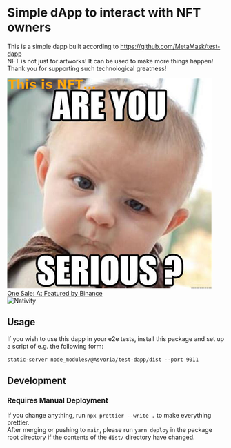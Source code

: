 # Simple dApp to interact with NFT owners

This is a simple dapp built according to https://github.com/MetaMask/test-dapp  
NFT is not just for artworks! It can be used to make more things happen!  
Thank you for supporting such technological greatness!  



![Are you serious?](https://raw.githubusercontent.com/ThriftyOldStudent/NFTofRandomness/main/src/serious.jpeg)  
[One Sale: At Featured by Binance](https://www.featured.market/nft/0x2d956093d27621ec0c4628b77eaeac6c734da02c/3436)  
![Nativity](https://raw.githubusercontent.com/ThriftyOldStudent/NFTofRandomness/main/src/nativity.jpeg)  

## Usage

If you wish to use this dapp in your e2e tests, install this package and set up a script of e.g. the following form:

```shell
static-server node_modules/@Asvoria/test-dapp/dist --port 9011
```

## Development

### Requires Manual Deployment
If you change anything, run `npx prettier --write .` to make everything prettier.  
After merging or pushing to `main`, please run `yarn deploy` in the package root directory if the contents of the `dist/` directory have changed.